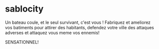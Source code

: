 # sablocity

Un bateau coule, et le seul survivant, c'est vous !
Fabriquez et ameliorez vos batiments pour attirer des habitants,
defendez votre ville des attaques adverses et attaquez vous meme vos ennemis!

SENSATIONNEL!
